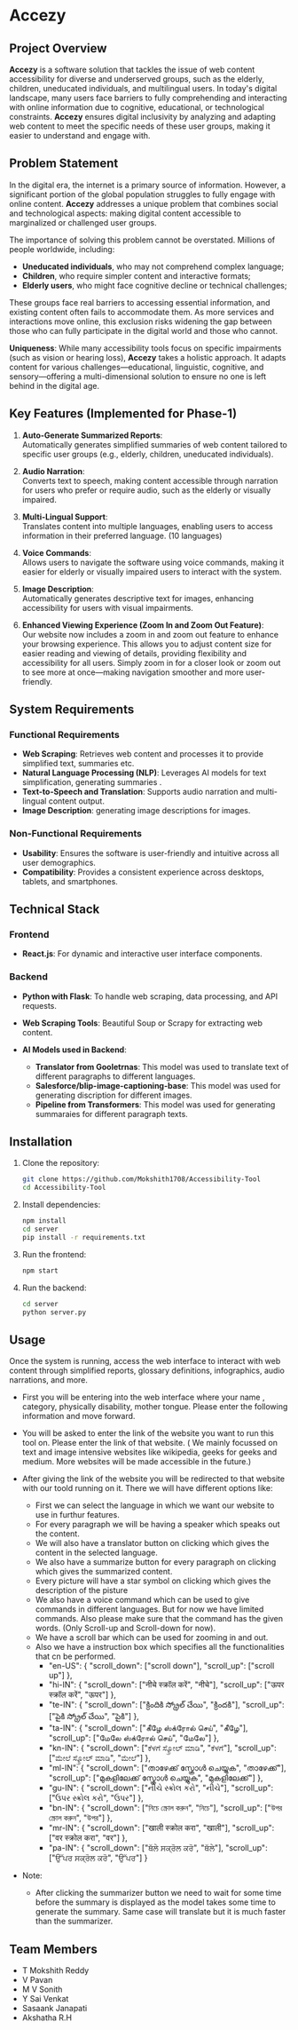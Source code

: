 # Accezy

## Project Overview

**Accezy** is a software solution that tackles the issue of web content accessibility for diverse and underserved groups, such as the elderly, children, uneducated individuals, and multilingual users. In today's digital landscape, many users face barriers to fully comprehending and interacting with online information due to cognitive, educational, or technological constraints. **Accezy** ensures digital inclusivity by analyzing and adapting web content to meet the specific needs of these user groups, making it easier to understand and engage with.

## Problem Statement

In the digital era, the internet is a primary source of information. However, a significant portion of the global population struggles to fully engage with online content. **Accezy** addresses a unique problem that combines social and technological aspects: making digital content accessible to marginalized or challenged user groups. 

The importance of solving this problem cannot be overstated. Millions of people worldwide, including:
- **Uneducated individuals**, who may not comprehend complex language;
- **Children**, who require simpler content and interactive formats;
- **Elderly users**, who might face cognitive decline or technical challenges;
  
These groups face real barriers to accessing essential information, and existing content often fails to accommodate them. As more services and interactions move online, this exclusion risks widening the gap between those who can fully participate in the digital world and those who cannot. 

**Uniqueness**: While many accessibility tools focus on specific impairments (such as vision or hearing loss), **Accezy** takes a holistic approach. It adapts content for various challenges—educational, linguistic, cognitive, and sensory—offering a multi-dimensional solution to ensure no one is left behind in the digital age.

## Key Features (Implemented for Phase-1)

1. **Auto-Generate Summarized Reports**:  
   Automatically generates simplified summaries of web content tailored to specific user groups (e.g., elderly, children, uneducated individuals).

2. **Audio Narration**:  
   Converts text to speech, making content accessible through narration for users who prefer or require audio, such as the elderly or visually impaired.
   
3. **Multi-Lingual Support**:  
   Translates content into multiple languages, enabling users to access information in their preferred language. (10 languages)
   
4. **Voice Commands**:  
   Allows users to navigate the software using voice commands, making it easier for elderly or visually impaired users to interact with the system.
   
5. **Image Description**:  
   Automatically generates descriptive text for images, enhancing accessibility for users with visual impairments.
   
6. **Enhanced Viewing Experience (Zoom In and Zoom Out Feature)**:  
   Our website now includes a zoom in and zoom out feature to enhance your browsing experience. This allows you to adjust content size for easier reading and viewing of details, providing flexibility and accessibility for all users. Simply zoom in for a closer look or zoom out to see more at once—making navigation smoother and more user-friendly.

   

## System Requirements

### Functional Requirements
- **Web Scraping**: Retrieves web content and processes it to provide simplified text, summaries etc.
- **Natural Language Processing (NLP)**: Leverages AI models for text simplification, generating summaries .
- **Text-to-Speech and Translation**: Supports audio narration and multi-lingual content output.
- **Image Description**: generating image descriptions for images.
### Non-Functional Requirements
- **Usability**: Ensures the software is user-friendly and intuitive across all user demographics.
- **Compatibility**: Provides a consistent experience across desktops, tablets, and smartphones.

## Technical Stack

### Frontend
- **React.js**: For dynamic and interactive user interface components.

### Backend
- **Python with Flask**: To handle web scraping, data processing, and API requests.
- **Web Scraping Tools**: Beautiful Soup or Scrapy for extracting web content.

- **AI Models used in Backend**:
    - **Translator from Gooletrnas**: This model was used to translate text of different paragraphs to different languages.
    - **Salesforce/blip-image-captioning-base**: This model was used for generating discription for different images.
    - **Pipeline from Transformers**: This model was used for generating summaraies for different paragraph texts. 

## Installation

1. Clone the repository:
    ```bash
    git clone https://github.com/Mokshith1708/Accessibility-Tool
    cd Accessibility-Tool
    ```

2. Install dependencies:
    ```bash
    npm install
    cd server
    pip install -r requirements.txt  
    ```

3. Run the frontend:
    ```bash
    npm start
    ```

4. Run the backend:
    ```bash
    cd server
    python server.py
    ```

## Usage

Once the system is running, access the web interface to interact with web content through simplified reports, glossary definitions, infographics, audio narrations, and more.

- First you will be entering into the web interface where your name , category, physically disability, mother tongue. Please enter the following information and move forward.
- You will be asked to enter the link of the website you want to run this tool on. Please enter the link of that website.
( We mainly focussed on text and image intensive websites like wikipedia, geeks for geeks and medium. More websites will be made accessible in the future.)
- After giving the link of the website you will be redirected to that website with our toold running on it. There we will have different options like:
    - First we can select the language in which we want our website to use in furthur features.
    - For every paragraph we will be having a speaker which speaks out the content.
    - We will also have a translator button on clicking which gives the content in the selected language.
    - We also have a summarize button for every paragraph on clicking which gives the summarized content.
    - Every picture will have a star symbol on clicking which gives the description of the pisture
    - We also have a voice command which can be used to give commands in different languages. But for now we have limited commands. Also please make sure that the command has the given words. (Only Scroll-up and Scroll-down for now).
    - We have a scroll bar which can be used for zooming in and out.
    - Also we have a instruction box which specifies all the functionalities that cn be performed.
        -  "en-US": {
            "scroll_down": ["scroll down"],
            "scroll_up": ["scroll up"]
          },
        - "hi-IN": {
            "scroll_down": ["नीचे स्क्रॉल करें", "नीचे"],
            "scroll_up": ["ऊपर स्क्रॉल करें", "ऊपर"]
          },
         - "te-IN": {
            "scroll_down": ["క్రిందికి స్క్రోల్ చేయి", "క్రిందకి"],
            "scroll_up": ["పైకి స్క్రోల్ చేయి", "పైకి"]
          },
        -  "ta-IN": {
            "scroll_down": ["கீழே ஸ்க்ரோல் செய்", "கீழே"],
            "scroll_up": ["மேலே ஸ்க்ரோல் செய்", "மேலே"]
          },
        -  "kn-IN": {
            "scroll_down": ["ಕೆಳಗೆ ಸ್ಕ್ರೋಲ್ ಮಾಡಿ", "ಕೆಳಗೆ"],
            "scroll_up": ["ಮೇಲೆ ಸ್ಕ್ರೋಲ್ ಮಾಡಿ", "ಮೇಲೆ"]
          },
        -  "ml-IN": {
            "scroll_down": ["താഴേക്ക് സ്ക്രോൾ ചെയ്യുക", "താഴേക്ക്"],
            "scroll_up": ["മുകളിലേക്ക് സ്ക്രോൾ ചെയ്യുക", "മുകളിലേക്ക്"]
          },
        -  "gu-IN": {
            "scroll_down": ["નીચે સ્ક્રોલ કરો", "નીચે"],
            "scroll_up": ["ઉપર સ્ક્રોલ કરો", "ઉપર"]
          },
         - "bn-IN": {
            "scroll_down": ["নিচে স্ক্রোল করুন", "নিচে"],
            "scroll_up": ["উপর স্ক্রোল করুন", "উপর"]
          },
        -  "mr-IN": {
            "scroll_down": ["खाली स्क्रोल करा", "खाली"],
            "scroll_up": ["वर स्क्रोल करा", "वर"]
          },
         - "pa-IN": {
            "scroll_down": ["ਥੱਲੇ ਸਕ੍ਰੋਲ ਕਰੋ", "ਥੱਲੇ"],
            "scroll_up": ["ਉੱਪਰ ਸਕ੍ਰੋਲ ਕਰੋ", "ਉੱਪਰ"]
          }
  
  

- Note:
    - After clicking the summarizer button we need to wait for some time before the summary is displayed as the model takes some time to generate the summary. Same case will translate but it is much faster than the summarizer.

 

## Team Members

- T Mokshith Reddy
- V Pavan
- M V Sonith
- Y Sai Venkat
- Sasaank Janapati
- Akshatha R.H
